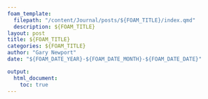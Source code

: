 ```yaml
---
foam_template:
  filepath: "/content/Journal/posts/${FOAM_TITLE}/index.qmd"
  description: ${FOAM_TITLE}
layout: post
title: ${FOAM_TITLE}
categories: ${FOAM_TITLE}
author: "Gary Newport"
date: "${FOAM_DATE_YEAR}-${FOAM_DATE_MONTH}-${FOAM_DATE_DATE}"

output:
  html_document:
    toc: true
---
```




